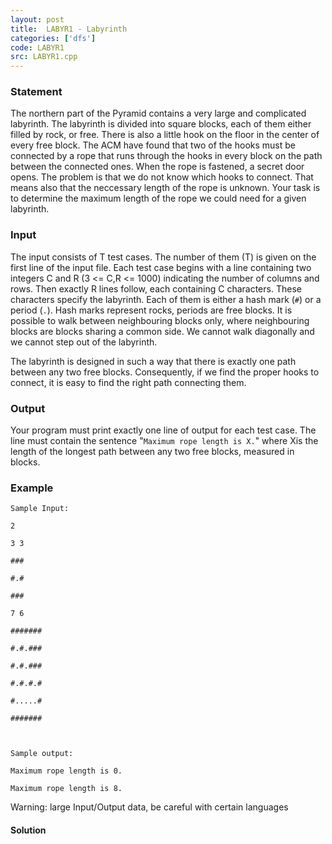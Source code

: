 ```yaml
---
layout: post
title:  LABYR1 - Labyrinth
categories: ['dfs']
code: LABYR1
src: LABYR1.cpp
---
```


### **Statement**

The northern part of the Pyramid contains a very large and complicated
labyrinth. The labyrinth is divided into square blocks, each of them either
filled by rock, or free. There is also a little hook on the floor in the
center of every free block. The ACM have found that two of the hooks must be
connected by a rope that runs through the hooks in every block on the path
between the connected ones. When the rope is fastened, a secret door opens.
The problem is that we do not know which hooks to connect. That means also
that the neccessary length of the rope is unknown. Your task is to determine
the maximum length of the rope we could need for a given labyrinth.

### Input

The input consists of T test cases. The number of them (T) is given on the
first line of the input file. Each test case begins with a line containing two
integers C and R (3 <= C,R <= 1000) indicating the number of columns and rows.
Then exactly R lines follow, each containing C characters. These characters
specify the labyrinth. Each of them is either a hash mark (`#`) or a period
(`.`). Hash marks represent rocks, periods are free blocks. It is possible to
walk between neighbouring blocks only, where neighbouring blocks are blocks
sharing a common side. We cannot walk diagonally and we cannot step out of the
labyrinth.

The labyrinth is designed in such a way that there is exactly one path between
any two free blocks. Consequently, if we find the proper hooks to connect, it
is easy to find the right path connecting them.

### Output

Your program must print exactly one line of output for each test case. The
line must contain the sentence "`Maximum rope length is X.`" where Xis the
length of the longest path between any two free blocks, measured in blocks.

### Example

    
    
    Sample Input:
    2
    3 3
    ###
    #.#
    ###
    7 6
    #######
    #.#.###
    #.#.###
    #.#.#.#
    #.....#
    #######
    
    Sample output:
    Maximum rope length is 0.
    Maximum rope length is 8.

Warning: large Input/Output data, be careful with certain languages



#### **Solution**



